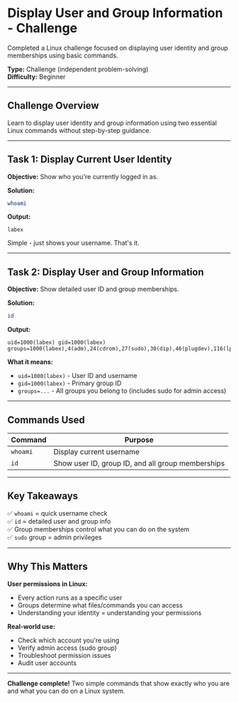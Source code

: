 # Display User and Group Information - Challenge

Completed a Linux challenge focused on displaying user identity and group memberships using basic commands.

**Type:** Challenge (independent problem-solving)  
**Difficulty:** Beginner

---

## Challenge Overview

Learn to display user identity and group information using two essential Linux commands without step-by-step guidance.

---

## Task 1: Display Current User Identity

**Objective:** Show who you're currently logged in as.

**Solution:**
```bash
whoami
```

**Output:**
```
labex
```

Simple - just shows your username. That's it.

---

## Task 2: Display User and Group Information

**Objective:** Show detailed user ID and group memberships.

**Solution:**
```bash
id
```

**Output:**
```
uid=1000(labex) gid=1000(labex) groups=1000(labex),4(adm),24(cdrom),27(sudo),30(dip),46(plugdev),116(lpadmin),126(sambashare)
```

**What it means:**
- `uid=1000(labex)` - User ID and username
- `gid=1000(labex)` - Primary group ID
- `groups=...` - All groups you belong to (includes sudo for admin access)

---

## Commands Used

| Command | Purpose |
|---------|---------|
| `whoami` | Display current username |
| `id` | Show user ID, group ID, and all group memberships |

---

## Key Takeaways

✅ `whoami` = quick username check  
✅ `id` = detailed user and group info  
✅ Group memberships control what you can do on the system  
✅ `sudo` group = admin privileges  

---

## Why This Matters

**User permissions in Linux:**
- Every action runs as a specific user
- Groups determine what files/commands you can access
- Understanding your identity = understanding your permissions

**Real-world use:**
- Check which account you're using
- Verify admin access (sudo group)
- Troubleshoot permission issues
- Audit user accounts

---

**Challenge complete!** Two simple commands that show exactly who you are and what you can do on a Linux system.

